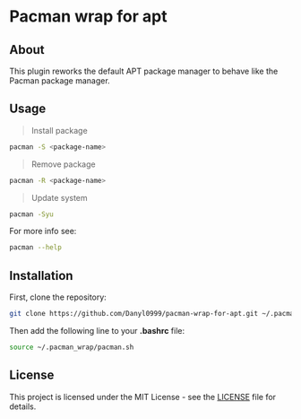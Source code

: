 # Pacman wrap for apt
## About

This plugin reworks the default APT package manager 
to behave like the Pacman package manager.

## Usage

> Install package

```bash
pacman -S <package-name>
```

> Remove package

```bash
pacman -R <package-name>
```

> Update system

```bash
pacman -Syu
```

For more info see:

```bash
pacman --help
```

## Installation

First, clone the repository:

```bash
git clone https://github.com/Danyl0999/pacman-wrap-for-apt.git ~/.pacman_wrap
```

Then add the following line to your **.bashrc** file:

```bash
source ~/.pacman_wrap/pacman.sh
```

## License

This project is licensed under the MIT License - see the [LICENSE](LICENSE) file for details.
